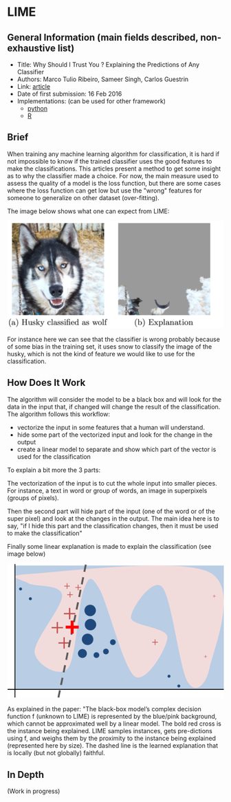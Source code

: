 # LIME

## General Information (main fields described, non-exhaustive list)

- Title: Why Should I Trust You ? Explaining the Predictions of Any Classifier
- Authors: Marco Tulio Ribeiro, Sameer Singh, Carlos Guestrin
- Link: [article](https://arxiv.org/abs/1602.04938)
- Date of first submission: 16 Feb 2016
- Implementations: (can be used for other framework)
    - [python](https://github.com/marcotcr/lime/tree/master/lime)
    - [R](https://github.com/thomasp85/lime)

## Brief

When training any machine learning algorithm for classification, it is hard if not impossible to know if the trained classifier uses the good features to make the classifications. This articles present a method to get some insight as to why the classifier made a choice. For now, the main measure used to assess the quality of a model is the loss function, but there are some cases where the loss function can get low but use the "wrong" features for someone to generalize on other dataset (over-fitting).

The image below shows what one can expect from LIME:

![Husky](https://github.com/D3lt4lph4/papers/blob/master/docs/images/knowingyournetwork/LIME/husky.png?raw=true "Husky explanation")

For instance here we can see that the classifier is wrong probably because of some bias in the training set, it uses snow to classify the image of the husky, which is not the kind of feature we would like to use for the classification.

## How Does It Work

The algorithm will consider the model to be a black box and will look for the data in the input that, if changed will change the result of the classification. The algorithm follows this workflow:

- vectorize the input in some features that a human will understand.
- hide some part of the vectorized input and look for the change in the output
- create a linear model to separate and show which part of the vector is used for the classification

To explain a bit more the 3 parts:

The vectorization of the input is to cut the whole input into smaller pieces. For instance, a text in word or group of words, an image in superpixels (groups of pixels).

Then the second part will hide part of the input (one of the word or of the super pixel) and look at the changes in the output. The main idea here is to say, "if I hide this part and the classification changes, then it must be used to make the classification"

Finally some linear explanation is made to explain the classification (see image below)

![Husky](https://github.com/D3lt4lph4/papers/blob/master/docs/images/knowingyournetwork/LIME/separation.png?raw=true "Husky explanation")

As explained in the paper: "The black-box model’s complex decision function f (unknown to LIME) is represented by the blue/pink background, which cannot be approximated well by a linear model.  The bold red cross is the instance being explained. LIME samples instances, gets pre-dictions using f, and weighs them by the proximity to the  instance  being  explained  (represented  here by size).  The dashed line is the learned explanation that is locally (but not globally) faithful.

## In Depth

(Work in progress)